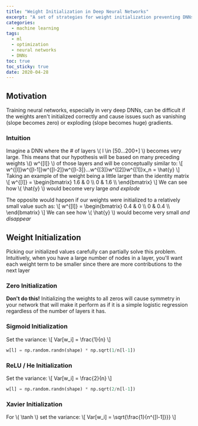 ```yaml
---
title: "Weight Initialization in Deep Neural Networks" 
excerpt: "A set of strategies for weight initialization preventing DNNs from having problems like vanishing or exploding gradients"
categories:
  - machine learning
tags:
  - ml
  - optimization
  - neural networks
  - DNNs
toc: true
toc_sticky: true
date: 2020-04-28
---
```

<script id="MathJax-script" async src="https://cdnjs.cloudflare.com/ajax/libs/mathjax/2.7.7/MathJax.js?config=TeX-MML-AM_CHTML"></script>
<script async src="https://unpkg.com/mermaid@8.6.4/dist/mermaid.min.js"></script>

## Motivation
Training neural networks, especially in very deep DNNs, can be difficult if the weights aren't initialized correctly and cause issues such as vanishing (slope becomes zero) or exploding (slope becomes huge) gradients.

### Intuition
Imagine a DNN where the # of layers \\( l \in [50...200+] \\) becomes very large. This means that our hypothesis will be based on many preceding weights \\() w^{[l]} \\) of those layers and will be conceptually similar to:
\\[ w^{[l]}w^{[l-1]}w^{[l-2]}w^{[l-3]}...w^{[3]}w^{[2]}w^{[1]}x_n = \hat{y} \\]
Taking an example of the weight being a little larger than the identity matrix
\\[ w^{[l]} = \begin{bmatrix} 1.6 & 0 \\\ 0 & 1.6 \\\ \end{bmatrix} \\]
We can see how \\( \hat{y} \\) would become very large *and explode*

The opposite would happen if our weights were initialized to a relatively small value such as:
\\[ w^{[l]} = \begin{bmatrix} 0.4 & 0 \\\ 0 & 0.4 \\\ \end{bmatrix} \\]
We can see how \\( \hat{y} \\) would become very small *and disappear*

## Weight Initialization
Picking our initialized values carefully can partially solve this problem. Intuitively, when you have a large number of nodes in a layer, you'll want each weight term to be smaller since there are more contributions to the next layer

### Zero Initialization
**Don't do this!** Initializing the weights to all zeros will cause symmetry in your network that will make it perform as if it is a simple logistic regression regardless of the number of layers it has.

### Sigmoid Initialization
Set the variance:
 \\[ Var[w_i] = \frac{1}{n} \\]
```python
w[l] = np.random.randn(shape) * np.sqrt(1/n[l-1])
```

### ReLU / He Initialization
Set the variance:
 \\[ Var[w_i] = \frac{2}{n} \\]
```python
w[l] = np.random.randn(shape) * np.sqrt(2/n[l-1])
```

### Xavier Initialization
For \\( \tanh \\) set the variance:
\\[ Var[w_i] = \sqrt{\frac{1}{n^{[l-1]}}} \\]